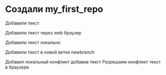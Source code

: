 ﻿# Создали my_first_repo

Добавили текст

Добавили текст через web браузер

Добавили текст локально

Добавили текст в новой ветке newbranch

Добавил локальный конфликт добавив текст
Разрешаем конфликт текст в браузере
